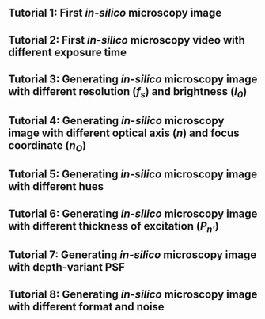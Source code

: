 ## Tutorial 1: First *in-silico* microscopy image

## Tutorial 2: First *in-silico* microscopy video with different exposure time

## Tutorial 3: Generating *in-silico* microscopy image with different resolution (*f<sub>s</sub>*) and brightness (*I<sub>0</sub>*)

## Tutorial 4: Generating *in-silico* microscopy image with different optical axis (*n*) and focus coordinate (*n<sub>O</sub>*) 

## Tutorial 5: Generating *in-silico* microscopy image with different hues

## Tutorial 6: Generating *in-silico* microscopy image with different thickness of excitation (*P<sub>n'</sub>*) 

## Tutorial 7: Generating *in-silico* microscopy image with depth-variant PSF

## Tutorial 8: Generating *in-silico* microscopy image with different format and noise
